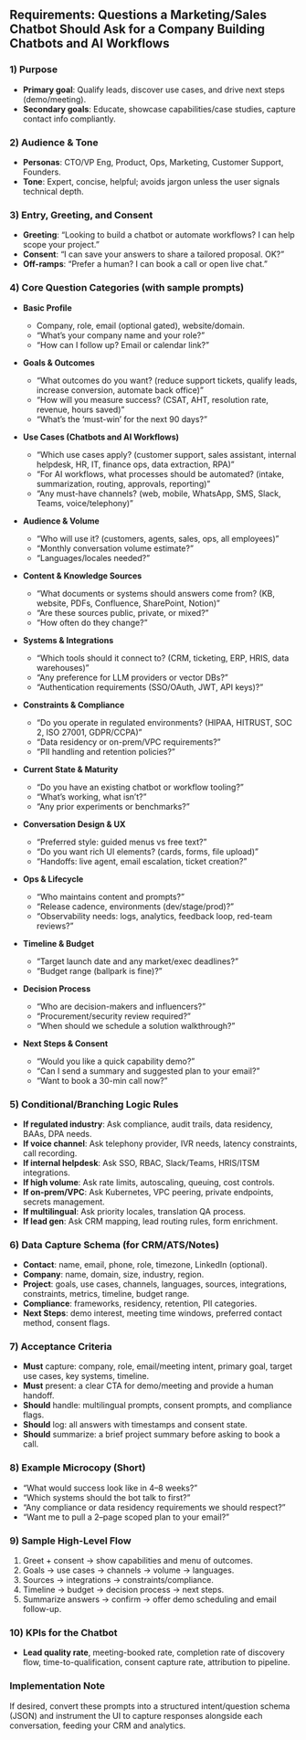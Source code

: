 ## Requirements: Questions a Marketing/Sales Chatbot Should Ask for a Company Building Chatbots and AI Workflows

### 1) Purpose
- **Primary goal**: Qualify leads, discover use cases, and drive next steps (demo/meeting).
- **Secondary goals**: Educate, showcase capabilities/case studies, capture contact info compliantly.

### 2) Audience & Tone
- **Personas**: CTO/VP Eng, Product, Ops, Marketing, Customer Support, Founders.
- **Tone**: Expert, concise, helpful; avoids jargon unless the user signals technical depth.

### 3) Entry, Greeting, and Consent
- **Greeting**: “Looking to build a chatbot or automate workflows? I can help scope your project.”
- **Consent**: “I can save your answers to share a tailored proposal. OK?”
- **Off-ramps**: “Prefer a human? I can book a call or open live chat.”

### 4) Core Question Categories (with sample prompts)

- **Basic Profile**
  - Company, role, email (optional gated), website/domain.
  - “What’s your company name and your role?”
  - “How can I follow up? Email or calendar link?”

- **Goals & Outcomes**
  - “What outcomes do you want? (reduce support tickets, qualify leads, increase conversion, automate back office)”
  - “How will you measure success? (CSAT, AHT, resolution rate, revenue, hours saved)”
  - “What’s the ‘must-win’ for the next 90 days?”

- **Use Cases (Chatbots and AI Workflows)**
  - “Which use cases apply? (customer support, sales assistant, internal helpdesk, HR, IT, finance ops, data extraction, RPA)”
  - “For AI workflows, what processes should be automated? (intake, summarization, routing, approvals, reporting)”
  - “Any must-have channels? (web, mobile, WhatsApp, SMS, Slack, Teams, voice/telephony)”

- **Audience & Volume**
  - “Who will use it? (customers, agents, sales, ops, all employees)”
  - “Monthly conversation volume estimate?”
  - “Languages/locales needed?”

- **Content & Knowledge Sources**
  - “What documents or systems should answers come from? (KB, website, PDFs, Confluence, SharePoint, Notion)”
  - “Are these sources public, private, or mixed?”
  - “How often do they change?”

- **Systems & Integrations**
  - “Which tools should it connect to? (CRM, ticketing, ERP, HRIS, data warehouses)”
  - “Any preference for LLM providers or vector DBs?”
  - “Authentication requirements (SSO/OAuth, JWT, API keys)?”

- **Constraints & Compliance**
  - “Do you operate in regulated environments? (HIPAA, HITRUST, SOC 2, ISO 27001, GDPR/CCPA)”
  - “Data residency or on-prem/VPC requirements?”
  - “PII handling and retention policies?”

- **Current State & Maturity**
  - “Do you have an existing chatbot or workflow tooling?”
  - “What’s working, what isn’t?”
  - “Any prior experiments or benchmarks?”

- **Conversation Design & UX**
  - “Preferred style: guided menus vs free text?”
  - “Do you want rich UI elements? (cards, forms, file upload)”
  - “Handoffs: live agent, email escalation, ticket creation?”

- **Ops & Lifecycle**
  - “Who maintains content and prompts?”
  - “Release cadence, environments (dev/stage/prod)?”
  - “Observability needs: logs, analytics, feedback loop, red-team reviews?”

- **Timeline & Budget**
  - “Target launch date and any market/exec deadlines?”
  - “Budget range (ballpark is fine)?”

- **Decision Process**
  - “Who are decision-makers and influencers?”
  - “Procurement/security review required?”
  - “When should we schedule a solution walkthrough?”

- **Next Steps & Consent**
  - “Would you like a quick capability demo?”
  - “Can I send a summary and suggested plan to your email?”
  - “Want to book a 30-min call now?”

### 5) Conditional/Branching Logic Rules
- **If regulated industry**: Ask compliance, audit trails, data residency, BAAs, DPA needs.
- **If voice channel**: Ask telephony provider, IVR needs, latency constraints, call recording.
- **If internal helpdesk**: Ask SSO, RBAC, Slack/Teams, HRIS/ITSM integrations.
- **If high volume**: Ask rate limits, autoscaling, queuing, cost controls.
- **If on-prem/VPC**: Ask Kubernetes, VPC peering, private endpoints, secrets management.
- **If multilingual**: Ask priority locales, translation QA process.
- **If lead gen**: Ask CRM mapping, lead routing rules, form enrichment.

### 6) Data Capture Schema (for CRM/ATS/Notes)
- **Contact**: name, email, phone, role, timezone, LinkedIn (optional).
- **Company**: name, domain, size, industry, region.
- **Project**: goals, use cases, channels, languages, sources, integrations, constraints, metrics, timeline, budget range.
- **Compliance**: frameworks, residency, retention, PII categories.
- **Next Steps**: demo interest, meeting time windows, preferred contact method, consent flags.

### 7) Acceptance Criteria
- **Must** capture: company, role, email/meeting intent, primary goal, target use cases, key systems, timeline.
- **Must** present: a clear CTA for demo/meeting and provide a human handoff.
- **Should** handle: multilingual prompts, consent prompts, and compliance flags.
- **Should** log: all answers with timestamps and consent state.
- **Should** summarize: a brief project summary before asking to book a call.

### 8) Example Microcopy (Short)
- “What would success look like in 4–8 weeks?”
- “Which systems should the bot talk to first?”
- “Any compliance or data residency requirements we should respect?”
- “Want me to pull a 2–page scoped plan to your email?”

### 9) Sample High-Level Flow
1. Greet + consent → show capabilities and menu of outcomes.
2. Goals → use cases → channels → volume → languages.
3. Sources → integrations → constraints/compliance.
4. Timeline → budget → decision process → next steps.
5. Summarize answers → confirm → offer demo scheduling and email follow-up.

### 10) KPIs for the Chatbot
- **Lead quality rate**, meeting-booked rate, completion rate of discovery flow, time-to-qualification, consent capture rate, attribution to pipeline.

### Implementation Note
If desired, convert these prompts into a structured intent/question schema (JSON) and instrument the UI to capture responses alongside each conversation, feeding your CRM and analytics.


